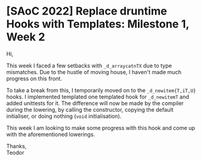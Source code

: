 # [SAoC 2022] Replace druntime Hooks with Templates: Milestone 1, Week 2

Hi,

This week I faced a few setbacks with `_d_arraycatnTX` due to type mismatches.
Due to the hustle of moving house, I haven't made much progress on this front.

To take a break from this, I temporarily moved on to the `_d_newitem{T,iT,U}` hooks.
I implemented templated one templated hook for `_d_newitemT` and added unittests for it.
The difference will now be made by the compiler during the lowering, by calling the constructor, copying the default initialiser, or doing nothing (`void` initialisation).

This week I am looking to make some progress with this hook and come up with the aforementioned lowerings.

Thanks,\
Teodor

